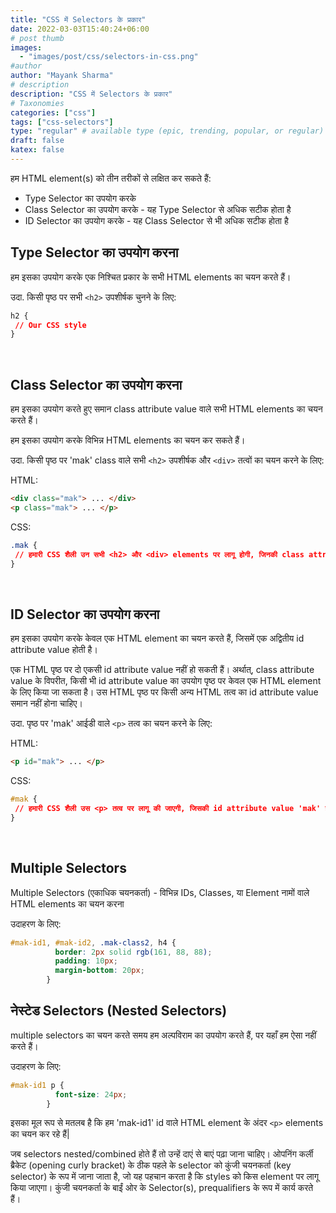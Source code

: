 ```yaml
---
title: "CSS में Selectors के प्रकार"
date: 2022-03-03T15:40:24+06:00
# post thumb
images:
  - "images/post/css/selectors-in-css.png"
#author
author: "Mayank Sharma"
# description
description: "CSS में Selectors के प्रकार"
# Taxonomies
categories: ["css"]
tags: ["css-selectors"]
type: "regular" # available type (epic, trending, popular, or regular)
draft: false
katex: false
---
```


हम HTML element(s) को तीन तरीकों से लक्षित कर सकते हैं:

* Type Selector का उपयोग करके 
* Class Selector का उपयोग करके - यह Type Selector से अधिक सटीक होता है 
* ID Selector का उपयोग करके - यह Class Selector से भी अधिक सटीक होता है 

## Type Selector का उपयोग करना

हम इसका उपयोग करके एक निश्चित प्रकार के सभी HTML elements का चयन करते हैं।

उदा. किसी पृष्ठ पर सभी `<h2>` उपशीर्षक चुनने के लिए:

```css
h2 {
 // Our CSS style
}
```

<br>

## Class Selector का उपयोग करना

हम इसका उपयोग करते हुए समान class attribute value वाले सभी HTML elements का चयन करते हैं।

हम इसका उपयोग करके विभिन्न HTML elements का चयन कर सकते हैं।

उदा. किसी पृष्ठ पर 'mak' class वाले सभी `<h2>` उपशीर्षक और `<div>` तत्वों का चयन करने के लिए:

HTML:

```html
<div class="mak"> ... </div>
<p class="mak"> ... </p>
```

CSS:

```css
.mak {
 // हमारी CSS शैली उन सभी <h2> और <div> elements पर लागू होगी, जिनकी class attribute value 'mak' है
}
```
<br>

## ID Selector का उपयोग करना

हम इसका उपयोग करके केवल एक HTML element का चयन करते हैं, जिसमें एक अद्वितीय id attribute value होती है।

एक HTML पृष्ठ पर दो एकसी id attribute value नहीं हो सकती हैं। अर्थात्, class attribute value के विपरीत, किसी भी id attribute value का उपयोग पृष्ठ पर केवल एक HTML element के लिए किया जा सकता है। उस HTML पृष्ठ पर किसी अन्य HTML तत्व का id attribute value समान नहीं होना चाहिए।

उदा. पृष्ठ पर 'mak' आईडी वाले `<p>` तत्व का चयन करने के लिए:

HTML:

```html
<p id="mak"> ... </p>
```

CSS:

```css
#mak {
 // हमारी CSS शैली उस <p> तत्व पर लागू की जाएगी, जिसकी id attribute value 'mak' है
}
```

<br>

## Multiple Selectors

Multiple Selectors (एकाधिक चयनकर्ता) - विभिन्न IDs, Classes, या Element नामों वाले HTML elements का चयन करना

उदाहरण के लिए:

```css
#mak-id1, #mak-id2, .mak-class2, h4 {
          border: 2px solid rgb(161, 88, 88);
          padding: 10px;
          margin-bottom: 20px;
        }
```

## नेस्टेड Selectors (Nested Selectors)

multiple selectors का चयन करते समय हम अल्पविराम का उपयोग करते हैं, पर यहाँ हम ऐसा नहीं करते हैं।

उदाहरण के लिए:

```css
#mak-id1 p {             
          font-size: 24px;
        }
```

इसका मूल रूप से मतलब है कि हम 'mak-id1' id वाले HTML element के अंदर `<p>` elements का चयन कर रहे हैं| 

जब selectors nested/combined होते हैं तो उन्हें दाएं से बाएं पढ़ा जाना चाहिए। ओपनिंग कर्ली ब्रैकेट (opening curly bracket) के ठीक पहले के selector को कुंजी चयनकर्ता (key selector) के रूप में जाना जाता है, जो यह पहचान करता है कि styles को किस element पर लागू किया जाएगा। कुंजी चयनकर्ता के बाईं ओर के Selector(s), prequalifiers के रूप में कार्य करते हैं।

<script src="../../../js/code-block-script.js"></script>
<link rel="stylesheet" href="../../../css/code-block-style.css">